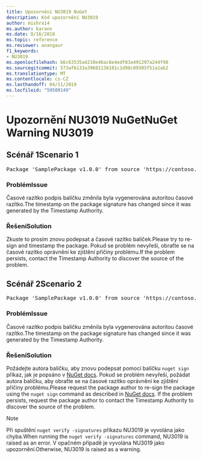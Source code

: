 ```yaml
---
title: Upozornění NU3019 NuGet
description: Kód upozornění NU3019
author: mishra14
ms.author: karann
ms.date: 8/16/2018
ms.topic: reference
ms.reviewer: anangaur
f1_keywords:
- NU3019
ms.openlocfilehash: b6c63535a4210e46ac8e4edf03a491297a244f98
ms.sourcegitcommit: 573af6133a39601136181c1d98c09303f51a1ab2
ms.translationtype: MT
ms.contentlocale: cs-CZ
ms.lasthandoff: 04/11/2019
ms.locfileid: "59509149"
---
```

# <a name="nuget-warning-nu3019"></a><span data-ttu-id="3b8da-103">Upozornění NU3019 NuGet</span><span class="sxs-lookup"><span data-stu-id="3b8da-103">NuGet Warning NU3019</span></span>

## <a name="scenario-1"></a><span data-ttu-id="3b8da-104">Scénář 1</span><span class="sxs-lookup"><span data-stu-id="3b8da-104">Scenario 1</span></span>

<pre>Package 'SamplePackage v1.0.0' from source 'https://contoso.com/index.json': The timestamp integrity check failed.</pre>

### <a name="issue"></a><span data-ttu-id="3b8da-105">Problém</span><span class="sxs-lookup"><span data-stu-id="3b8da-105">Issue</span></span>

<span data-ttu-id="3b8da-106">Časové razítko podpis balíčku změnila byla vygenerována autoritou časové razítko.</span><span class="sxs-lookup"><span data-stu-id="3b8da-106">The timestamp on the package signature has changed since it was generated by the Timestamp Authority.</span></span>


### <a name="solution"></a><span data-ttu-id="3b8da-107">Řešení</span><span class="sxs-lookup"><span data-stu-id="3b8da-107">Solution</span></span>

<span data-ttu-id="3b8da-108">Zkuste to prosím znovu podepsat a časové razítko balíček.</span><span class="sxs-lookup"><span data-stu-id="3b8da-108">Please try to re-sign and timestamp the package.</span></span> <span data-ttu-id="3b8da-109">Pokud se problém nevyřeší, obraťte se na časové razítko oprávnění ke zjištění příčiny problému.</span><span class="sxs-lookup"><span data-stu-id="3b8da-109">If the problem persists, contact the Timestamp Authority to discover the source of the problem.</span></span>



## <a name="scenario-2"></a><span data-ttu-id="3b8da-110">Scénář 2</span><span class="sxs-lookup"><span data-stu-id="3b8da-110">Scenario 2</span></span>

<pre>Package 'SamplePackage v1.0.0' from source 'https://contoso.com/index.json': The primary signature's timestamp integrity check failed.</pre>

### <a name="issue"></a><span data-ttu-id="3b8da-111">Problém</span><span class="sxs-lookup"><span data-stu-id="3b8da-111">Issue</span></span>

<span data-ttu-id="3b8da-112">Časové razítko podpis balíčku změnila byla vygenerována autoritou časové razítko.</span><span class="sxs-lookup"><span data-stu-id="3b8da-112">The timestamp on the package signature has changed since it was generated by the Timestamp Authority.</span></span>


### <a name="solution"></a><span data-ttu-id="3b8da-113">Řešení</span><span class="sxs-lookup"><span data-stu-id="3b8da-113">Solution</span></span>

<span data-ttu-id="3b8da-114">Požádejte autora balíčku, aby znovu podepsat pomocí balíčku `nuget sign` příkaz, jak je popsáno v [NuGet docs](https://docs.microsoft.com/en-us/nuget/create-packages/sign-a-package). Pokud se problém nevyřeší, požádat autora balíčku, aby obraťte se na časové razítko oprávnění ke zjištění příčiny problému.</span><span class="sxs-lookup"><span data-stu-id="3b8da-114">Please request the package author to re-sign the package using the `nuget sign` command as described in [NuGet docs](https://docs.microsoft.com/en-us/nuget/create-packages/sign-a-package). If the problem persists, request the package author to contact the Timestamp Authority to discover the source of the problem.</span></span>


> [!Note]
> <span data-ttu-id="3b8da-115">Při spuštění `nuget verify -signatures` příkazu NU3019 je vyvolána jako chyba.</span><span class="sxs-lookup"><span data-stu-id="3b8da-115">When running the `nuget verify -signatures` command, NU3019 is raised as an error.</span></span> <span data-ttu-id="3b8da-116">V opačném případě je vyvolána NU3019 jako upozornění.</span><span class="sxs-lookup"><span data-stu-id="3b8da-116">Otherwise, NU3019 is raised as a warning.</span></span>
